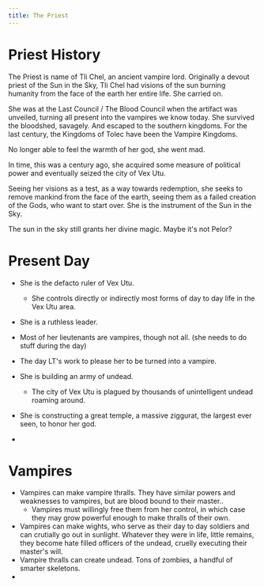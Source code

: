 ```yaml
---
title: The Priest
---
```


# Priest History

The Priest is name of Tli Chel, an ancient vampire lord. Originally a devout priest of the Sun in the Sky, Tli Chel had visions of the sun burning humanity from the face of the earth her entire life. She carried on.

She was at the Last Council / The Blood Council when the artifact was unveiled, turning all present into the vampires we know today. She survived the bloodshed, savagely. And escaped to the southern kingdoms. For the last century, the Kingdoms of Tolec have been the Vampire Kingdoms.

No longer able to feel the warmth of her god, she went mad.

In time, this was a century ago, she acquired some measure of political power and eventually seized the city of Vex Utu.

Seeing her visions as a test, as a way towards redemption, she seeks to remove mankind from the face of the earth, seeing them as a failed creation of the Gods, who want to start over. She is the instrument of the Sun in the Sky. 

The sun in the sky still grants her divine magic. Maybe it's not Pelor?

# Present Day

* She is the defacto ruler of Vex Utu. 
  * She controls directly or indirectly most forms of day to day life in the Vex Utu area.
* She is a ruthless leader. 

* Most of her lieutenants are vampires, though not all. (she needs to do stuff during the day)
* The day LT's work to please her to be turned into a vampire.

* She is building an army of undead. 
  * The city of Vex Utu is plagued by thousands of unintelligent undead roaming around. 
* She is constructing a great temple, a massive ziggurat, the largest ever seen, to honor her god.
* 

# Vampires
* Vampires can make vampire thralls. They have similar powers and weaknesses to vampires, but are blood bound to their master.. 
  * Vampires must willingly free them from her control, in which case they may grow powerful enough to make thralls of their own. 
* Vampires can make wights, who serve as their day to day soldiers and can crutially go out in sunlight. Whatever they were in life, little remains, they become hate filled officers of the undead, cruelly executing their master's will.
* Vampire thralls can create undead. Tons of zombies, a handful of smarter skeletons.
* 
